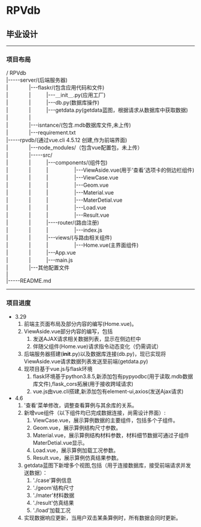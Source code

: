 # RPVdb
## 毕业设计

***

### 项目布局  
/ RPVdb  
|-----server/(后端服务器)  
|　　　　|---flaskr/(包含应用代码和文件)  
|　　　　|　　　|---＿init＿.py(应用工厂)  
|　　　　|　　　|---db.py(数据库操作)  
|　　　　|　　　|---getdata.py(getdata蓝图，根据请求从数据库中获取数据)  
|　　　　|  
|　　　　|---isntance/(包含.mdb数据库文件,未上传)  
|　　　　|---requirement.txt   
|-----rpvdb/(通过vue.cli 4.5.12 创建,作为前端界面)  
|　　　　|---node_modules/（包含vue配置包，未上传）  
|　　　　|-----src/  
|　　　　|　　　|---components/(组件包)  
|　　　　|　　　|　　　　　|---ViewAside.vue(用于'查看'选项卡的侧边栏组件)  
|　　　　|　　　|　　　　　|---ViewCase.vue  
|　　　　|　　　|　　　　　|---Geom.vue  
|　　　　|　　　|　　　　　|---Material.vue  
|　　　　|　　　|　　　　　|---MaterDetial.vue  
|　　　　|　　　|　　　　　|---Load.vue  
|　　　　|　　　|　　　　　|---Result.vue  
|　　　　|　　　|----router/(路由注册)  
|　　　　|　　　|　　　　　|---index.js  
|　　　　|　　　|---views/(与路由相关组件)  
|　　　　|　　　|　　　　　|---Home.vue(主界面组件)  
|　　　　|　　　|---App.vue  
|　　　　|　　　|---main.js  
|　　　　|---其他配置文件  
|  
|-----README.md  

***


### 项目进度  
+ 3.29  
    1. 前端主页面布局及部分内容的编写(Home.vue)。  
    2. ViewAside.vue部分内容的编写，包括  
       1. 发送AJAX请求相关数据列表，显示在侧边栏中  
       2. 伴随父组件(Home.vue)请求指令动态变化（仍需调试）  
    3. 后端服务器搭建(__init__.py)以及数据库连接(db.py)，现已实现将ViewAside.vue请求数据列表发送至前端(getdata.py)
    4. 现项目基于vue.js与flask环境  
        1. flask环境基于python3.8.5,新添加包有pypyodbc(用于读取.mdb数据库文件),flask_cors拓展(用于接收跨域请求)
        2. vue.js由vue.cli搭建,新添加包有element-ui,axios(发送Ajax请求)
+ 4.6  
    1. '查看'菜单修改，调整查看算例与其余库的关系。  
    2. 新增vue组件（以下组件均已完成数据连接，尚需设计界面）:  
        1. ViewCase.vue，展示算例数据的主要组件，包括多个子组件。
        2. Geom.vue，展示算例结构尺寸参数。
        3. Material.vue，展示算例结构材料参数，材料细节数据可通过子组件MaterDetial.vue显示。
        4. Load.vue，展示算例加载工况参数。
        5. Result.vue，展示算例仿真结果参数。
    3. getdata蓝图下新增多个视图,包括（用于连接数据库，接受前端请求并发送数据）：
        1. './case'算例信息
        2. './geom'结构尺寸
        3. './mater'材料数据
        4. './result'仿真结果
        5. './load'加载工况
    4. 实现数据响应更新，当用户双击某条算例时，所有数据会同时更新。

